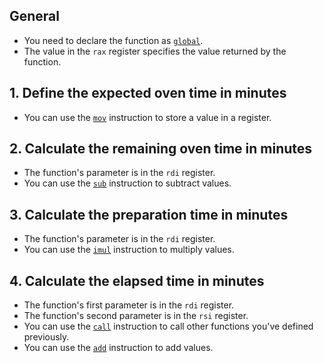 ## General

- You need to declare the function as [`global`][global].
- The value in the `rax` register specifies the value returned by the function.

## 1. Define the expected oven time in minutes

- You can use the [`mov`][mov] instruction to store a value in a register.

## 2. Calculate the remaining oven time in minutes

- The function's parameter is in the `rdi` register.
- You can use the [`sub`][sub] instruction to subtract values.

## 3. Calculate the preparation time in minutes

- The function's parameter is in the `rdi` register.
- You can use the [`imul`][imul] instruction to multiply values.

## 4. Calculate the elapsed time in minutes

- The function's first parameter is in the `rdi` register.
- The function's second parameter is in the `rsi` register.
- You can use the [`call`][call] instruction to call other functions you've defined previously.
- You can use the [`add`][add] instruction to add values.

[global]: https://www.nasm.us/xdoc/2.15.02/html/nasmdoc7.html#section-7.7
[mov]: https://www.felixcloutier.com/x86/mov
[sub]: https://www.felixcloutier.com/x86/sub
[imul]: https://www.felixcloutier.com/x86/imul
[add]: https://www.felixcloutier.com/x86/add
[call]: https://www.felixcloutier.com/x86/call
